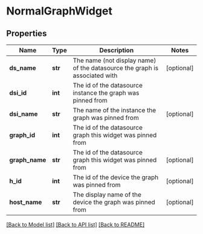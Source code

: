 # NormalGraphWidget

## Properties
Name | Type | Description | Notes
------------ | ------------- | ------------- | -------------
**ds_name** | **str** | The name (not display name) of the datasource the graph is associated with | [optional] 
**dsi_id** | **int** | The id of the datasource instance the graph was pinned from | 
**dsi_name** | **str** | The name of the instance the graph was pinned from | [optional] 
**graph_id** | **int** | The id of the datasource graph this widget was pinned from | 
**graph_name** | **str** | The id of the datasource graph this widget was pinned from | [optional] 
**h_id** | **int** | The id of the device the graph was pinned from | [optional] 
**host_name** | **str** | The display name of the device the graph was pinned from | [optional] 

[[Back to Model list]](../README.md#documentation-for-models) [[Back to API list]](../README.md#documentation-for-api-endpoints) [[Back to README]](../README.md)


